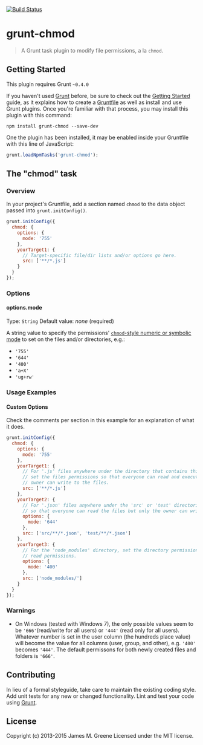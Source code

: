 [![Build Status](https://travis-ci.org/JamesMGreene/grunt-chmod.png)](https://travis-ci.org/JamesMGreene/grunt-chmod)

# grunt-chmod

> A Grunt task plugin to modify file permissions, a la `chmod`.

## Getting Started
This plugin requires Grunt `~0.4.0`

If you haven't used [Grunt](http://gruntjs.com/) before, be sure to check out the [Getting Started](http://gruntjs.com/getting-started) guide, as it explains how to create a [Gruntfile](http://gruntjs.com/sample-gruntfile) as well as install and use Grunt plugins. Once you're familiar with that process, you may install this plugin with this command:

```shell
npm install grunt-chmod --save-dev
```

One the plugin has been installed, it may be enabled inside your Gruntfile with this line of JavaScript:

```js
grunt.loadNpmTasks('grunt-chmod');
```

## The "chmod" task

### Overview
In your project's Gruntfile, add a section named `chmod` to the data object passed into `grunt.initConfig()`.

```js
grunt.initConfig({
  chmod: {
    options: {
      mode: '755'
    },
    yourTarget1: {
      // Target-specific file/dir lists and/or options go here.
      src: ['**/*.js']
    }
  }
});
```

### Options

#### options.mode
Type: `String`
Default value: _none_ (required)

A string value to specify the permissions' [`chmod`-style numeric or symbolic mode](http://ss64.com/bash/chmod.html) to set on the files and/or directories, e.g.:
 - `'755'`
 - `'644'`
 - `'400'`
 - `'a+X'`
 - `'ug+rw'`

### Usage Examples

#### Custom Options
Check the comments per section in this example for an explanation of what it does.

```js
grunt.initConfig({
  chmod: {
    options: {
      mode: '755'
    },
    yourTarget1: {
      // For '.js' files anywhere under the directory that contains this 'Gruntfile.js' file,
      // set the files permissions so that everyone can read and execute the files but only the
      // owner can write to the files.
      src: ['**/*.js']
    },
    yourTarget2: {
      // For '.json' files anywhere under the 'src' or 'test' directories, set the file permissions
      // so that everyone can read the files but only the owner can write to the files.
      options: {
        mode: '644'
      },
      src: ['src/**/*.json', 'test/**/*.json']
    },
    yourTarget3: {
      // For the 'node_modules' directory, set the directory permissions so that only the owner has
      // read permissions.
      options: {
        mode: '400'
      },
      src: ['node_modules/']
    }
  }
});
```

### Warnings
 - On Windows (tested with Windows 7), the only possible values seem to be `'666'`(read/write for all users) or `'444'` (read only for all users). Whatever number is set in the user column (the hundreds place value) will become the value for all columns (user, group, and other), e.g. `'400'` becomes `'444'`.  The default permissons for both newly created files and folders is `'666'`.


## Contributing
In lieu of a formal styleguide, take care to maintain the existing coding style. Add unit tests for any new or changed functionality. Lint and test your code using [Grunt](http://gruntjs.com/).


## License
Copyright (c) 2013-2015 James M. Greene
Licensed under the MIT license.
